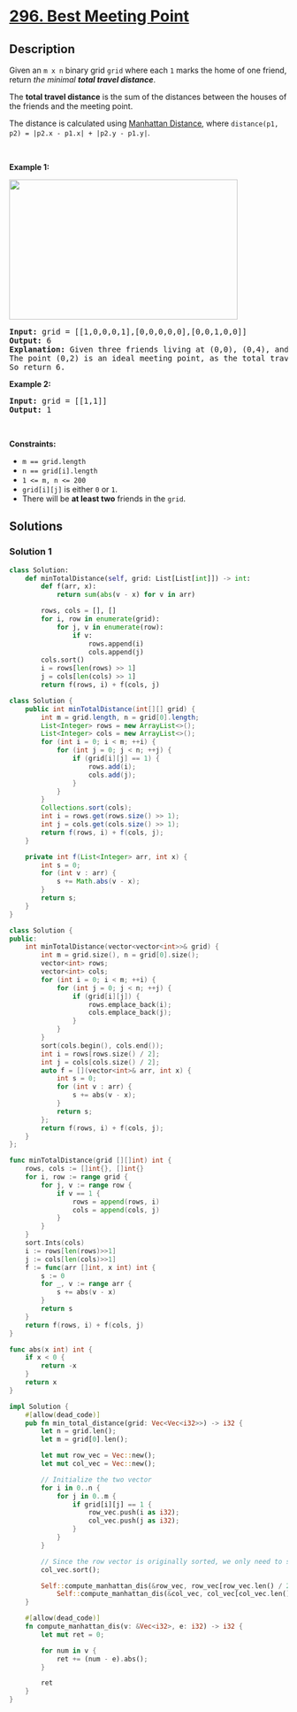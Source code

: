 # [296. Best Meeting Point](https://leetcode.com/problems/best-meeting-point)


## Description

<p>Given an <code>m x n</code> binary grid <code>grid</code> where each <code>1</code> marks the home of one friend, return <em>the minimal <strong>total travel distance</strong></em>.</p>

<p>The <strong>total travel distance</strong> is the sum of the distances between the houses of the friends and the meeting point.</p>

<p>The distance is calculated using <a href="http://en.wikipedia.org/wiki/Taxicab_geometry" target="_blank">Manhattan Distance</a>, where <code>distance(p1, p2) = |p2.x - p1.x| + |p2.y - p1.y|</code>.</p>

<p>&nbsp;</p>
<p><strong class="example">Example 1:</strong></p>
<img alt="" src="https://spcdn.pages.dev/leetcode/problems/0296.Best%20Meeting%20Point/images/meetingpoint-grid.jpg" style="width: 413px; height: 253px;" />
<pre>
<strong>Input:</strong> grid = [[1,0,0,0,1],[0,0,0,0,0],[0,0,1,0,0]]
<strong>Output:</strong> 6
<strong>Explanation:</strong> Given three friends living at (0,0), (0,4), and (2,2).
The point (0,2) is an ideal meeting point, as the total travel distance of 2 + 2 + 2 = 6 is minimal.
So return 6.
</pre>

<p><strong class="example">Example 2:</strong></p>

<pre>
<strong>Input:</strong> grid = [[1,1]]
<strong>Output:</strong> 1
</pre>

<p>&nbsp;</p>
<p><strong>Constraints:</strong></p>

<ul>
	<li><code>m == grid.length</code></li>
	<li><code>n == grid[i].length</code></li>
	<li><code>1 &lt;= m, n &lt;= 200</code></li>
	<li><code>grid[i][j]</code> is either <code>0</code> or <code>1</code>.</li>
	<li>There will be <strong>at least two</strong> friends in the <code>grid</code>.</li>
</ul>

## Solutions

### Solution 1

<!-- tabs:start -->

```python
class Solution:
    def minTotalDistance(self, grid: List[List[int]]) -> int:
        def f(arr, x):
            return sum(abs(v - x) for v in arr)

        rows, cols = [], []
        for i, row in enumerate(grid):
            for j, v in enumerate(row):
                if v:
                    rows.append(i)
                    cols.append(j)
        cols.sort()
        i = rows[len(rows) >> 1]
        j = cols[len(cols) >> 1]
        return f(rows, i) + f(cols, j)
```

```java
class Solution {
    public int minTotalDistance(int[][] grid) {
        int m = grid.length, n = grid[0].length;
        List<Integer> rows = new ArrayList<>();
        List<Integer> cols = new ArrayList<>();
        for (int i = 0; i < m; ++i) {
            for (int j = 0; j < n; ++j) {
                if (grid[i][j] == 1) {
                    rows.add(i);
                    cols.add(j);
                }
            }
        }
        Collections.sort(cols);
        int i = rows.get(rows.size() >> 1);
        int j = cols.get(cols.size() >> 1);
        return f(rows, i) + f(cols, j);
    }

    private int f(List<Integer> arr, int x) {
        int s = 0;
        for (int v : arr) {
            s += Math.abs(v - x);
        }
        return s;
    }
}
```

```cpp
class Solution {
public:
    int minTotalDistance(vector<vector<int>>& grid) {
        int m = grid.size(), n = grid[0].size();
        vector<int> rows;
        vector<int> cols;
        for (int i = 0; i < m; ++i) {
            for (int j = 0; j < n; ++j) {
                if (grid[i][j]) {
                    rows.emplace_back(i);
                    cols.emplace_back(j);
                }
            }
        }
        sort(cols.begin(), cols.end());
        int i = rows[rows.size() / 2];
        int j = cols[cols.size() / 2];
        auto f = [](vector<int>& arr, int x) {
            int s = 0;
            for (int v : arr) {
                s += abs(v - x);
            }
            return s;
        };
        return f(rows, i) + f(cols, j);
    }
};
```

```go
func minTotalDistance(grid [][]int) int {
	rows, cols := []int{}, []int{}
	for i, row := range grid {
		for j, v := range row {
			if v == 1 {
				rows = append(rows, i)
				cols = append(cols, j)
			}
		}
	}
	sort.Ints(cols)
	i := rows[len(rows)>>1]
	j := cols[len(cols)>>1]
	f := func(arr []int, x int) int {
		s := 0
		for _, v := range arr {
			s += abs(v - x)
		}
		return s
	}
	return f(rows, i) + f(cols, j)
}

func abs(x int) int {
	if x < 0 {
		return -x
	}
	return x
}
```

```rust
impl Solution {
    #[allow(dead_code)]
    pub fn min_total_distance(grid: Vec<Vec<i32>>) -> i32 {
        let n = grid.len();
        let m = grid[0].len();

        let mut row_vec = Vec::new();
        let mut col_vec = Vec::new();

        // Initialize the two vector
        for i in 0..n {
            for j in 0..m {
                if grid[i][j] == 1 {
                    row_vec.push(i as i32);
                    col_vec.push(j as i32);
                }
            }
        }

        // Since the row vector is originally sorted, we only need to sort the col vector here
        col_vec.sort();

        Self::compute_manhattan_dis(&row_vec, row_vec[row_vec.len() / 2]) +
            Self::compute_manhattan_dis(&col_vec, col_vec[col_vec.len() / 2])
    }

    #[allow(dead_code)]
    fn compute_manhattan_dis(v: &Vec<i32>, e: i32) -> i32 {
        let mut ret = 0;

        for num in v {
            ret += (num - e).abs();
        }

        ret
    }
}
```

<!-- tabs:end -->

<!-- end -->
